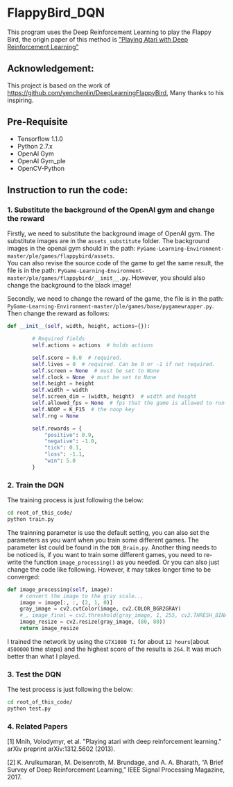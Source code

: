 # FlappyBird_DQN
This program uses the Deep Reinforcement Learning to play the Flappy Bird, the origin paper of this method is ["Playing Atari with Deep Reinforcement Learning"](https://www.cs.toronto.edu/~vmnih/docs/dqn.pdf) 

## Acknowledgement:
This project is based on the work of https://github.com/yenchenlin/DeepLearningFlappyBird, Many thanks to his inspiring. 

## Pre-Requisite
* Tensorflow 1.1.0
* Python 2.7.x
* OpenAI Gym
* OpenAI Gym_ple
* OpenCV-Python

## Instruction to run the code:
### 1. Substitute the background of the OpenAI gym and change the reward
Firstly,  we need to substitute the background image of OpenAI gym. The substitute images are in the `assets_substitute` folder. The background images in the openai gym should in the path: `PyGame-Learning-Environment-master/ple/games/flappybird/assets`.  
You can also revise the source code of the game to get the same result, the file is in the path: `PyGame-Learning-Environment-master/ple/games/flappybird/__init__.py`. However, you should also change the background to the black image!
  
Secondly, we need to change the reward of the game, the file is in the path: `PyGame-Learning-Environment-master/ple/games/base/pygamewrapper.py`. Then change the reward as follows:
```python
def __init__(self, width, height, actions={}):

        # Required fields
        self.actions = actions  # holds actions

        self.score = 0.0  # required.
        self.lives = 0  # required. Can be 0 or -1 if not required.
        self.screen = None  # must be set to None
        self.clock = None  # must be set to None
        self.height = height
        self.width = width
        self.screen_dim = (width, height)  # width and height
        self.allowed_fps = None  # fps that the game is allowed to run at.
        self.NOOP = K_F15  # the noop key
        self.rng = None

        self.rewards = {
            "positive": 0.9,
            "negative": -1.0,
            "tick": 0.1,
            "loss": -1.1,
            "win": 5.0
        }
```

### 2. Train the DQN
The training process is just following the below:
```bash
cd root_of_this_code/
python train.py
```
The trainning parameter is use the default setting, you can also set the parameters as you want when you train some different games. The parameter list could be found in the `DQN_Brain.py`. Another thing needs to be noticed is, if you want to train some different games, you need to re-write the function `image_processing()` as you needed. Or you can also just change the code like following. However, it may takes longer time to be converged:
```python
def image_processing(self, image):
	# convert the image to the gray scale..,
	image = image[:, :, (2, 1, 0)]
	gray_image = cv2.cvtColor(image, cv2.COLOR_BGR2GRAY)
	#_, image_final = cv2.threshold(gray_image, 1, 255, cv2.THRESH_BINARY)
	image_resize = cv2.resize(gray_image, (80, 80))
	return image_resize
```
I trained the network by using the `GTX1080 Ti` for about `12 hours`(about `4500000` time steps) and the highest score of the results is `264`. It was much better than what I played.

### 3. Test the DQN
The test process is just following the below:
```bash
cd root_of_this_code/
python test.py
```
### 4. Related Papers
[1] Mnih, Volodymyr, et al. "Playing atari with deep reinforcement learning." arXiv preprint arXiv:1312.5602 (2013).  

[2] K. Arulkumaran, M. Deisenroth, M. Brundage, and A. A. Bharath, “A Brief Survey of Deep Reinforcement Learning,” IEEE Signal Processing Magazine, 2017. 




